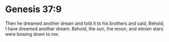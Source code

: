 # Genesis 37:9

Then he dreamed another dream and told it to his brothers and said, Behold, I have dreamed another dream. Behold, the sun, the moon, and eleven stars were bowing down to me.
